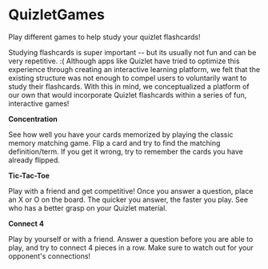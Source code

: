 # QuizletGames
Play different games to help study your quizlet flashcards!

Studying flashcards is super important -- but its usually not fun and can be very repetitive. :( Although apps like Quizlet have tried to optimize this experience through creating an interactive learning platform, we felt that the existing structure was not enough to compel users to voluntarily want to study their flashcards. With this in mind, we conceptualized a platform of our own that would incorporate Quizlet flashcards within a series of fun, interactive games!


**Concentration**

See how well you have your cards memorized by playing the classic memory matching game. Flip a card and try to find the matching definition/term. If you get it wrong, try to remember the cards you have already flipped.

**Tic-Tac-Toe**

Play with a friend and get competitive! Once you answer a question, place an X or O on the board. The quicker you answer, the faster you play. See who has a better grasp on your Quizlet material.

**Connect 4**

Play by yourself or with a friend. Answer a question before you are able to play, and try to connect 4 pieces in a row. Make sure to watch out for your opponent's connections!
